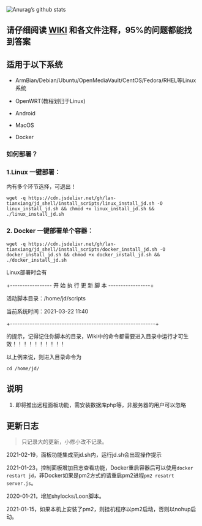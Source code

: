 ![Anurag’s github stats](https://github-readme-stats.vercel.app/api?username=lan-tianxiang&show_icons=true&theme=merko)

## 请仔细阅读 [WIKI](https://github.com/lan-tianxiang/jd_shell/wiki) 和各文件注释，95%的问题都能找到答案

## 适用于以下系统

- ArmBian/Debian/Ubuntu/OpenMediaVault/CentOS/Fedora/RHEL等Linux系统

- OpenWRT(教程划归于Linux)

- Android

- MacOS

- Docker


### 如何部署？

### 1.Linux 一键部署：
内有多个环节选择，可退出！
```shell
wget -q https://cdn.jsdelivr.net/gh/lan-tianxiang/jd_shell/install_scripts/linux_install_jd.sh -O linux_install_jd.sh && chmod +x linux_install_jd.sh && ./linux_install_jd.sh
```

### 2. Docker 一键部署单个容器：

```shell
wget -q https://cdn.jsdelivr.net/gh/lan-tianxiang/jd_shell/install_scripts/docker_install_jd.sh -O docker_install_jd.sh && chmod +x docker_install_jd.sh && ./docker_install_jd.sh
```


Linux部署时会有

+----------------- 开 始 执 行 更 新 脚 本 -----------------+

   活动脚本目录：/home/jd/scripts

   当前系统时间：2021-03-22 11:40

+-----------------------------------------------------------+

的提示，记得记住你脚本的目录，Wiki中的命令都需要进入目录中运行才可生效！！！！！！！！！！

以上例来说，则进入目录命令为

```shell
cd /home/jd/
```


## 说明

1. 即将推出远程面板功能，需安装数据库php等，非服务器的用户可以忽略

## 更新日志

> 只记录大的更新，小修小改不记录。

2021-02-19，面板功能集成至jd.sh内，运行jd.sh会出现操作提示

2021-01-23，控制面板增加日志查看功能，Docker重启容器后可以使用`docker restart jd`，非Docker如果是pm2方式的请重启pm2进程`pm2 resatrt server.js`。

2020-01-21，增加shylocks/Loon脚本。

2021-01-15，如果本机上安装了pm2，则挂机程序以pm2启动，否则以nohup启动。
